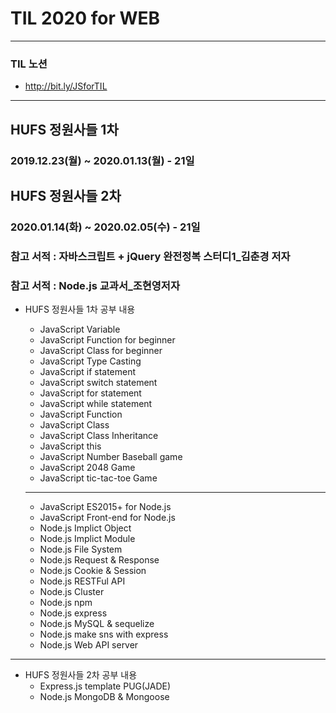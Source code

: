 # TIL 2020 for WEB

---

### TIL 노션

- <http://bit.ly/JSforTIL>

---

## HUFS 정원사들 1차
### 2019.12.23(월) ~ 2020.01.13(월) - 21일

## HUFS 정원사들 2차
### 2020.01.14(화) ~ 2020.02.05(수) - 21일

### 참고 서적 : 자바스크립트 + jQuery 완전정복 스터디1\_김춘경 저자

### 참고 서적 : Node.js 교과서\_조현영저자

- HUFS 정원사들 1차 공부 내용

  - JavaScript Variable
  - JavaScript Function for beginner
  - JavaScript Class for beginner
  - JavaScript Type Casting
  - JavaScript if statement
  - JavaScript switch statement
  - JavaScript for statement
  - JavaScript while statement
  - JavaScript Function
  - JavaScript Class
  - JavaScript Class Inheritance
  - JavaScript this
  - JavaScript Number Baseball game
  - JavaScript 2048 Game
  - JavaScript tic-tac-toe Game
  ---
  - JavaScript ES2015+ for Node.js
  - JavaScript Front-end for Node.js
  - Node.js Implict Object
  - Node.js Implict Module
  - Node.js File System
  - Node.js Request & Response
  - Node.js Cookie & Session
  - Node.js RESTFul API
  - Node.js Cluster
  - Node.js npm
  - Node.js express
  - Node.js MySQL & sequelize
  - Node.js make sns with express
  - Node.js Web API server

---
- HUFS 정원사들 2차 공부 내용
  - Express.js template PUG(JADE)
  - Node.js MongoDB & Mongoose
